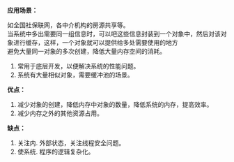 **应用场景：**

如全国社保联网，各中介机构的房源共享等。  
当系统中多出需要同一组信息时，可以吧这些信息封装到一个对象中，然后对该对象进行缓存，这样，一个对象就可以提供给多处需要使用的地方  
避免大量同一对象的多次创建，降低大量内存空间的消耗。  
1. 常用于底层开发，以便解决系统的性能问题。
2. 系统有大量相似对象，需要缓冲池的场景。

**优点：**
1. 减少对象的创建，降低内存中对象的数量，降低系统的内存，提高效率。
2. 减少内存之外的其他资源占用。

**缺点：**
1. 关注内. 外部状态，关注线程安全问题。
2. 使系统. 程序的逻辑复杂化。
